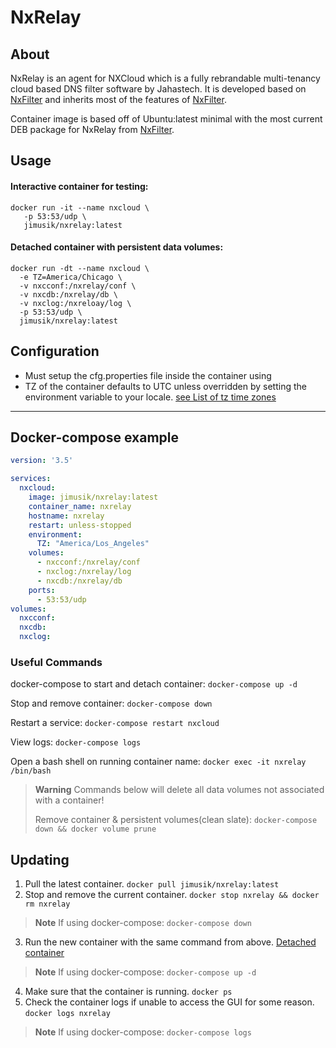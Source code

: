 # NxRelay #

## About ##
NxRelay is an agent for NXCloud which is a fully rebrandable multi-tenancy cloud based DNS filter software by Jahastech. It is developed based on [NxFilter](http://nxfilter.org/p3/) and inherits most of the features of [NxFilter](http://nxfilter.org/p3/).

Container image is based off of Ubuntu:latest minimal with the most current DEB package for NxRelay from [NxFilter](https://nxfilter.org/p3/download/).

## Usage ##

#### Interactive container for testing: ####

```
docker run -it --name nxcloud \
   -p 53:53/udp \
   jimusik/nxrelay:latest
```

#### Detached container with persistent data volumes: ####

```
docker run -dt --name nxcloud \
  -e TZ=America/Chicago \
  -v nxcconf:/nxrelay/conf \
  -v nxcdb:/nxrelay/db \
  -v nxclog:/nxreloay/log \
  -p 53:53/udp \
  jimusik/nxrelay:latest
```


## Configuration
* Must setup the cfg.properties file inside the container using
* TZ of the container defaults to UTC unless overridden by setting the environment variable to your locale.  [see List of tz time zones](https://en.wikipedia.org/wiki/List_of_tz_database_time_zones)


---
## Docker-compose example ##

```yaml
version: '3.5'

services:
  nxcloud:
    image: jimusik/nxrelay:latest
    container_name: nxrelay
    hostname: nxrelay
    restart: unless-stopped
    environment:
      TZ: "America/Los_Angeles"
    volumes:
      - nxcconf:/nxrelay/conf
      - nxclog:/nxrelay/log
      - nxcdb:/nxrelay/db
    ports:
      - 53:53/udp
volumes:
  nxcconf:
  nxcdb:
  nxclog:
```

### Useful Commands ###
docker-compose to start and detach container: `docker-compose up -d`

Stop and remove container: `docker-compose down`

Restart a service: `docker-compose restart nxcloud`

View logs: `docker-compose logs`

Open a bash shell on running container name: `docker exec -it nxrelay /bin/bash`

> **Warning**
> Commands below will delete all data volumes not associated with a container!
> 
> Remove container & persistent volumes(clean slate): `docker-compose down && docker volume prune`

## Updating ##
1. Pull the latest container.  `docker pull jimusik/nxrelay:latest`
2. Stop and remove the current container.  `docker stop nxrelay && docker rm nxrelay `
> **Note** If using docker-compose:  `docker-compose down`
3. Run the new container with the same command from above.  [Detached container](#detached-container-with-persistent-data-volumes)
> **Note** If using docker-compose:  `docker-compose up -d`
4. Make sure that the container is running.  `docker ps`
5. Check the container logs if unable to access the GUI for some reason.  `docker logs nxrelay`
> **Note** If using docker-compose:  `docker-compose logs`
